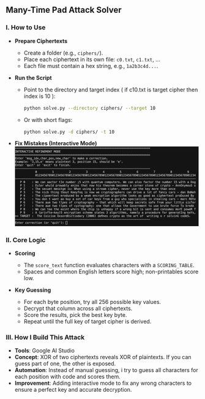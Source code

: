 ## Many-Time Pad Attack Solver

### I. How to Use

- **Prepare Ciphertexts**
  - Create a folder (e.g., `ciphers/`).
  - Place each ciphertext in its own file: `c0.txt`, `c1.txt`, …
  - Each file must contain a hex string, e.g., `1a2b3c4d...`.

- **Run the Script**
  - Point to the directory and target index ( if c10.txt is target cipher then index is 10 ):

    ```bash
    python solve.py --directory ciphers/ --target 10
    ```

  - Or with short flags:

    ```bash
    python solve.py -d ciphers/ -t 10
    ```

- **Fix Mistakes (Interactive Mode)**
![Interactive Mode](./assets/interactive_mode.png)

### II. Core Logic

- **Scoring**
  - The `score_text` function evaluates characters with a `SCORING_TABLE`.
  - Spaces and common English letters score high; non-printables score low.

- **Key Guessing**
  - For each byte position, try all 256 possible key values.
  - Decrypt that column across all ciphertexts.
  - Score the results, pick the best key byte.
  - Repeat until the full key of target cipher is derived.

### III. How I Build This Attack

- **Tools**: Google AI Studio
- **Concept**: XOR of two ciphertexts reveals XOR of plaintexts. If you can guess part of one, the other is exposed.
- **Automation**: Instead of manual guessing, i try to guess all characters for each position with code and scores them.
- **Improvement**: Adding interactive mode to fix any wrong characters to ensure a perfect key and accurate decryption.

